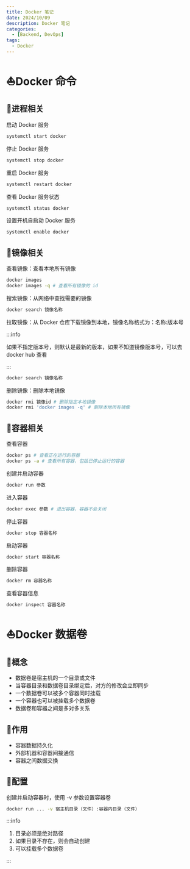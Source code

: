 ```yaml
---
title: Docker 笔记
date: 2024/10/09
description: Docker 笔记
categories: 
  - [Backend, DevOps]
tags: 
  - Docker
---
```


# :sailboat:Docker 命令

## :dolphin:进程相关

启动 Docker 服务

```bash Docker 进程相关命令
systemctl start docker
```

停止 Docker 服务

```bash Docker 进程相关命令
systemctl stop docker
```

重启 Docker 服务

```bash Docker 进程相关命令
systemctl restart docker
```

查看 Docker 服务状态

```bash Docker 进程相关命令
systemctl status docker
```

设置开机自启动 Docker 服务

```bash Docker 进程相关命令
systemctl enable docker
```

## :dolphin:镜像相关

查看镜像：查看本地所有镜像

```bash Docker 镜像相关命令
docker images
docker images -q # 查看所有镜像的 id
```

搜索镜像：从网络中查找需要的镜像

```bash Docker 镜像相关命令
docker search 镜像名称
```

拉取镜像：从 Docker 仓库下载镜像到本地，镜像名称格式为：名称:版本号

:::info

如果不指定版本号，则默认是最新的版本，如果不知道镜像版本号，可以去 docker hub 查看

:::

```bash Docker 镜像相关命令
docker search 镜像名称
```

删除镜像：删除本地镜像

```bash Docker 镜像相关命令
docker rmi 镜像id # 删除指定本地镜像
docker rmi 'docker images -q' # 删除本地所有镜像
```

## :dolphin:容器相关

查看容器

```bash
docker ps # 查看正在运行的容器
docker ps -a # 查看所有容器，包括已停止运行的容器
```

创建并启动容器

```bash
docker run 参数
```



进入容器

```bash Docker 容器相关命令
docker exec 参数 # 退出容器，容器不会关闭
```

停止容器

```bash Docker 容器相关命令
docker stop 容器名称
```

启动容器

```bash Docker 容器相关命令
docker start 容器名称
```

删除容器

```bash Docker 容器相关命令
docker rm 容器名称
```

查看容器信息

```bash Docker 容器相关命令
docker inspect 容器名称
```


# :boat:Docker 数据卷

## :dolphin:概念

- 数据卷是宿主机的一个目录或文件
- 当容器目录和数据卷目录绑定后，对方的修改会立即同步
- 一个数据卷可以被多个容器同时挂载
- 一个容器也可以被挂载多个数据卷
- 数据卷和容器之间是多对多关系

## :dolphin:作用

- 容器数据持久化
- 外部机器和容器间接通信
- 容器之间数据交换

## :dolphin:配置

创建并启动容器时，使用 -v 参数设置容器卷

```bash
docker run ... -v 宿主机目录（文件）:容器内目录（文件）
```

:::info

1. 目录必须是绝对路径
2. 如果目录不存在，则会自动创建
3. 可以挂载多个数据卷 

:::



